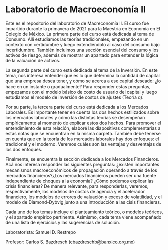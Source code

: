 # Laboratorio de Macroeconomía II

Este es el repositorio del laboratorio de Macreconomía II. El curso fue impartido durante la primavera de 2021 para la Maestría en Economía en El Colegio de México. La primera parte del curso está dedicada al tema de Consumo. Allí estudiamos las teorías tradicionales, empezando en un contexto con certidumbre y luego extendiéndolo al caso del consumo bajo incertidumbre. También incluimos una sección esencial del consumo y los activos de riesgo, además de mostrar un apartado para entender la lógica de la valuación de activos. 

La segunda parte del curso está dedicada al tema de la Inversión. En este tema, nos interesa entender qué es lo que determina la cantidad de capital que una empresa desea tener,
y cómo se acerca a ese capital deseado: ¿lo hace en un instante o gradualmente? Para responder estas preguntas, empezamos con el modelo básico de costo de usuario del capital y luego estudiamos el modelo de inversión de costos de ajustes (Teoría q).

Por su parte, la tercera parte del curso está dedicada a los Mercados Laborales. Es importante tener en cuenta los dos hechos estilizados sobre los mercados laborales y cómo las distintas teorías se desempeñan empíricamente al momento de explicar estos dos hechos. Para promover el entendimiento de esta relación, elaboré las diapositivas complementarias a estas notas que se encuentran en la misma carpeta. También debe tenerse en cuenta que en la teoría de los mercados laborales hay dos enfoques: el tradicional y el moderno. Veremos cuáles son las ventajas y desventajas de los dos enfoques.

Finalmente, se encuentra la sección dedicada a los Mercados Financieros. Acá nos interesa responder las siguientes preguntas: ¿existen importantes mecanismos macroeconómicos de propagación operando a través de los mercados financieros?¿Los mercados financieros pueden ser una fuente independiente de choques a la economía? ¿Cómo podemos explicar las crisis financieras? De manera relevante, para responderlas, veremos, respectivamente, los modelos de costos de agencia y el acelerador financiero, los modelos de errores de valuación y exceso de volatilidad, y el modelo de Diamond-Dybvig junto a una introducción a las cisis financieras.

Cada uno de los temas incluye el planteamiento teórico, o modelos teóricos, y el apartado empírico pertinente. Asimismo, cada tema viene acompañado de una lista de ejercicios y las sugerencias de solución. 


Laboratorista: Samuel D. Restrepo

Profesor: Carlos S. Bazdresch (cbazdreschb@banxico.org.mx)
